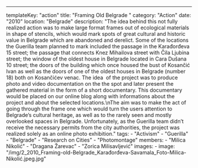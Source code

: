 ---
  templateKey: "action"
  title: "Framing Old Belgrade "
  category: "Action"
  date: "2010"
  location: "Belgrade"
  description: "The idea behind this not fully realized action was to make large format frames out of ecological materials in shape of stencils, which would mark spots of great cultural and historic value in Belgrade which are abandoned and derelict. Some of the locations the Guerilla team planned to mark included the passage in the Karađorđeva 15 street; the passage that connects Knez Mihailova street with Čila Ljubina street; the window of the oldest house in Belgrade located in Cara Dušana 10 street; the doors of the building which once housed the bust of Kosančić Ivan as well as the doors of one of the oldest houses in Belgrade (number 18) both on Kosančićev venac. The idea  of the project was to produce photo and video documentation on the the spot and later present the gathered material in the form of a short documentary. This documentary would be placed on our online blog along with informations about the project and about the selected locations.\nThe aim was to make the act of going through the frame one which would turn the users attention to Belgrade’s cultural heritage, as well as to the rarely seen and mostly overlooked spaces in Belgrade. Unfortunately, as the Guerilla team didn’t receive the necessary permits from the city authorities, the project was realized solely as an online photo exhibition."
  tags: 
    - "Activism"
    - "Guerilla"
    - "Belgrade"
    - "Research on Cities"
    - "Photomontage"
  members: 
    - "Milica Nikolić"
    - "Dragana Žarevac"
    - "Zorica Milisavljević"
  images: 
    - 
      image: "/img/2_2010_Framing-old-Belgrade_Karađorđeva-Savamala_Foto-Milica-Nikolić.jpeg.jpg"
